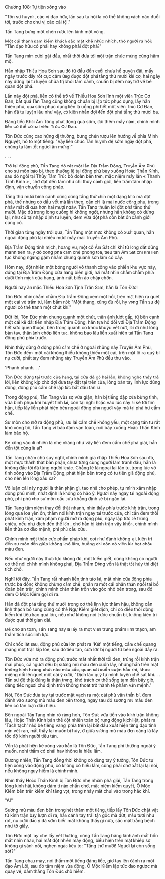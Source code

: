 




Chương 108: Tự tiện xông vào


"Tôn sư huynh, các vị đạo hữu, lần sau tụ hội ta có thể không cách nào đuổi tới, trước cho chư vị cáo cái tội."

Tần Tang bưng một chén rượu lên kính một vòng.

Một cái thanh sam kiếm khách sắc mặt khẽ nhúc nhích, thò người ra hỏi: "Tần đạo hữu có phải hay không phải đột phá?"

Tần Tang mỉm cười gật đầu, nhất thời đưa tới một trận chúc mừng cùng hâm mộ.

Hắn nhập Thiếu Hoa Sơn sau đó từ đầu đến cuối chưa hề quyện đãi, mấy ngày trước đây rốt cục cảm ứng được đột phá tầng thứ mười khí cơ, hai ngày này dừng lại tu luyện chữa trị khỏi tâm cảnh, chuẩn bị đêm nay trở về bế quan đột phá.

Lần này đột phá, liền có thể trở về Thiếu Hoa Sơn lĩnh một viên Trúc Cơ Đan, bất quá Tần Tang cũng không chuẩn bị lập tức phục dụng, lấy hắn thiên phú, quá sớm phục dụng liền là uổng phí hết một viên Trúc Cơ Đan, hắn đã tu luyện lâu như vậy, có kiên nhẫn đợi đến đột phá tầng thứ mười ba.

Đáng tiếc Khôi Âm Tông phát động quá sớm, đợi thêm mấy năm, chính mình liền có thể có hai viên Trúc Cơ Đan.

Tôn Đức cũng cao hứng dị thường, bưng chén rượu lên hướng về phía Minh Nguyệt, hô to một tiếng: "Vậy liền chúc Tần huynh đệ sớm ngày đột phá, chúng ta làm tốt ngươi ăn mừng!"

. . .

Trở lại động phủ, Tần Tang dò xét một lần Địa Trầm Động, Truyền Âm Phù cho sư môn báo bị, theo thường lệ tại động phủ bày xuống Hoặc Thần Kính, sau đó ngồi tại Thủy Tâm Trúc bồ đoàn bên trên, mặc niệm mấy lần « Thanh Tĩnh Kinh » , chờ đạt đến tâm như chỉ thủy cảnh giới, liền trầm tâm nhập định, vận chuyển công pháp.

Tầng thứ mười bình cảnh cũng cùng tầng thứ chín một dạng khó mà đột phá, thế nhưng có dấu vết mà lần theo, cần chỉ là mài nước công phu, trong nháy mắt đi qua hơn hai mươi ngày, Tần Tang thuận lợi đột phá tầng thứ mười. Mặc dù trong lòng cuồng hỉ không ngớt, nhưng hắn không có dừng lại, như cũ tại nhập định tu luyện, đem vừa đột phá còn bất ổn cảnh giới củng cố.

Thời gian từng ngày trôi qua, Tần Tang một mực không có xuất quan, hắn ngoài động phủ lại nhiều mười mấy mai Truyền Âm Phù.

Địa Trầm Động tĩnh mịch, hoang vu, một cỗ Âm Sát chi khí từ lòng đất dũng mãnh tiến ra, ý đồ xông phá cấm chế phong tỏa, tiêu tán Âm Sát chi khí liên tục không ngừng gặm nhấm chung quanh sơn lâm cỏ cây.

Hôm nay, đột nhiên một bóng người vô thanh xông vào phiến khu vực này, đứng tại Địa Trầm Động cửa hang biên giới, hai mắt nhìn chằm chằm phía dưới tĩnh mịch cửa hang, ánh mắt biến ảo chập chờn.

Người này ăn mặc Thiếu Hoa Sơn Tịnh Trần Sam, hẳn là Tôn Đức!

Tôn Đức nhìn chằm chằm Địa Trầm Động xem một hồi, trên mặt hiện ra quét một cái vẻ trầm tư, lẩm bẩm nói: "Một tháng, cũng đủ rồi, hy vọng Tần sư đệ ngươi có thể tranh một chút khí."

Dứt lời, Tôn Đức nhìn chung quanh một chút, thân ảnh lướt gấp, từ bên cạnh một cái kẽ đất tiến nhập Địa Trầm Động, hắn tựa hồ đối với Địa Trầm Động hết sức quen thuộc, bên trong quanh co khúc khuỷu vết nứt, lối đi như lòng bàn tay, thân ảnh chớp liên tục, không bao lâu liền xuất hiện tại Tần Tang động phủ phía trước.

Nhìn thấy dừng ở động phủ cấm chế ở ngoài những này Truyền Âm Phù, Tôn Đức đếm, một cái không thiếu không thiếu một cái, trên mặt lộ ra quỷ bí nụ cười, phất tay đem những này Truyền Âm Phù đều thu vào.

'Phanh phanh. . .'

Tôn Đức đứng tại trước cửa hang, tại cửa đá gõ hai lần, không nghe thấy trả lời, liền không kịp chờ đợi đưa tay đặt tại trên cửa, lòng bàn tay linh lực dũng động, động phủ cấm chế lập tức bắt đầu tan rã.

Trong động phủ, Tần Tang vừa sợ vừa giận, hắn bị tiếng đập cửa bừng tỉnh, vừa bình phục khí huyết tỉnh lại, còn tại nghi hoặc vào lúc này ai sẽ tới tìm hắn, tiếp lấy liền phát hiện bên ngoài động phủ người vậy mà tại phá hư cấm chế.

Sư môn cho mở ra động phủ, lưu lại cấm chế không yếu, một dạng tán tu rất khó xông tới, Tần Tang vì bảo đảm vạn toàn, mới bày xuống Hoặc Thần Kính làm bảo hộ.

Kẻ xông vào dĩ nhiên là nhẹ nhàng như vậy liền đem cấm chế phá giải, hắn đến tột cùng là ai?

Tần Tang chăm chú suy nghĩ, chính mình gia nhập Thiếu Hoa Sơn sau đó, một mực thành thật bản phận, chưa từng cùng người làm tranh đấu, hẳn là không đắc tội đã từng người khác. Chẳng lẽ là ngoại lai tán tu, trong lúc vô tình xông vào Địa Trầm Động, phát hiện bên trong có tu tiên giả động phủ, cho nên lên lòng xấu xa?

Vô luận cái này người là thân phận gì, tao nhã cho phép, tự mình xâm nhập động phủ mình, nhất định là không có hảo ý. Người này ngay tại ngoài động phủ, phi phù cho sư môn cầu cứu khẳng định sẽ bị ngăn lại.

Tần Tang tâm niệm thay đổi thật nhanh, nhìn thấy phía trước kính trận, trong lòng qua loa yên ổn, thầm nói kính trận ngay tại trước cửa, chỉ cần đem thôi phát kính trận, xâm phạm người mở ra động phủ, ngay lập tức sẽ trúng chiêu, nếu như địch đến thế lớn , chờ hắn bị kính trận vây khốn, chính mình liền thừa cơ đào mệnh, phi phù cầu cứu.

Chính mình một thân cực phẩm pháp khí, coi như đánh không lại, kiên trì đến sư môn đến giúp không khó lắm, huống chi còn có viên kia hạt châu màu đen.

Nếu như người này thực lực không đủ, một kiếm giết, cũng không có người có thể nói chính mình không phải, Địa Trầm Động vốn là thật tốt hủy thi diệt tích chỗ.

Nghĩ tới đây, Tần Tang rất nhanh liền tỉnh táo lại, mắt nhìn cửa động phía trước ba động không chừng cấm chế, phân ra một cái phân thân ngồi tại bồ đoàn bên trên, chính mình chân thân trốn vào góc nhỏ bên trong, sau đó đem Ô Mộc Kiếm gọi đi ra.

Hắn đã đột phá tầng thứ mười, trong cơ thể linh lực thâm hậu, không cần linh thạch bổ sung cũng có thể Ngự Kiếm giết địch, chỉ có điều thôi động kiếm khí tiêu hao quá lớn, nếu như không nói trước chuẩn bị, không kiên trì được quá thời gian dài.

Để cho an toàn, Tần Tang hay là lấy ra một viên trung phẩm linh thạch, âm thầm tích súc linh lực.

Chỉ chốc lát sau, động phủ cửa lớn phát ra 'Két' một tiếng, cấm chế quang mang một trận lấp lóe, sau đó tiêu tan, cửa lớn bị người từ bên ngoài đẩy ra.

Tôn Đức vừa mở ra động phủ, trước mắt nhất thời tối đen, trúng rồi kính trận mai phục, cả người đều bị sương mù màu đen cuốn lấy, nhưng hắn trên mặt không kinh hoảng chút nào màu sắc, quan sát cuồn cuộn hắc khí, khóe miệng nổi lên quét một cái ý cười, "Dịch lão quỷ tự mình luyện chế sát khí. . . Tần sư đệ thật đúng là thận trọng, khó trách có thể sống tạm đến bây giờ, đáng tiếc ngươi chú định trốn không thoát trở thành tế phẩm vận mệnh."

Nói, Tôn Đức đưa tay tại trước mặt vạch ra một cái phù văn thần bí, đem đánh vào sương mù màu đen bên trong, ngay sau đó sương mù màu đen liền có tán loạn dấu hiệu.

Bên ngoài Tần Tang nhìn rõ ràng hơn, Tôn Đức vừa tiến vào kính trận không lâu, Hoặc Thần Kính bản thể đột nhiên toàn bộ rung động kịch liệt, phát ra 'Tạch tạch' nhỏ bé tiếng vang, phía trên lại bắt đầu xuất hiện từng đạo tinh mịn vết rạn, mắt thấy lại muốn bị hủy, ở giữa sương mù màu đen càng là lấy tốc độ kinh người tiêu tán.

Vốn là phát hiện kẻ xông vào hẳn là Tôn Đức, Tần Tang phi thường ngoài ý muốn, nghĩ thầm có phải hay không là hiểu lầm.

Đương nhiên, Tần Tang đồng thời không có dừng tay ý tưởng, Tôn Đức tự tiện xông vào động phủ, có không có hiểu lầm, cũng phải chờ bắt lại lại nói, nếu không nguy hiểm là chính mình.

Nhìn thấy Hoặc Thần Kính bị Tôn Đức nhẹ nhõm phá giải, Tần Tang trong lòng kinh hãi, không dám tí nào chần chờ, mặc niệm kiếm quyết, Ô Mộc Kiếm bên trên kiếm khí tăng vọt, trong nháy mắt chui vào trong hắc khí.

"A!"

Sương mù màu đen bên trong hét thảm một tiếng, tiếp lấy Tôn Đức chật vật từ kính trận bay lượn đi ra, hắn cánh tay trái tận gốc mà đứt, máu tươi như rót, nụ cười đắc ý đã sớm biến mất không thấy gì nữa, sắc mặt trắng bệch như tờ giấy.

Tôn Đức một tay che lấy vết thương, cùng Tần Tang băng lãnh ánh mắt bốn mắt nhìn nhau, hai mắt đột nhiên máy động, biểu hiện trên mặt khiếp sợ không gì sánh nổi, nghẹn ngào kêu to: "Tầng thứ mười! Ngươi lại còn sống sót?"

Tần Tang chau mày, nói thầm một tiếng đáng tiếc, giơ tay lên đánh ra một đạo Âm Lôi, sau đó tâm niệm vừa động, Ô Mộc Kiếm lập tức đảo ngược mà quay về, đâm thẳng Tôn Đức chỗ hiểm.




